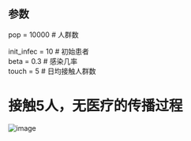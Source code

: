 ## 参数
pop = 10000   # 人群数<br>

init_infec =  10 # 初始患者<br>
beta = 0.3   # 感染几率<br>
touch = 5   # 日均接触人群数

# 接触5人，无医疗的传播过程
![image](https://github.com/rayzzy/sir_model/blob/master/propa.gif) 
